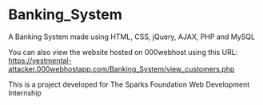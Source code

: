 # Banking_System

A Banking System made using HTML, CSS, jQuery, AJAX, PHP and MySQL

You can also view the website hosted on 000webhost using this URL:
https://vestmental-attacker.000webhostapp.com/Banking_System/view_customers.php

This is a project developed for The Sparks Foundation Web Development Internship
